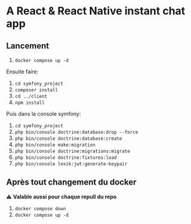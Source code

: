 # A React & React Native instant chat app

## Lancement

1. `docker compose up -d`

Ensuite faire:

1. `cd symfony_project`
2. `composer install`
3. `cd ../client`
4. `npm install`

Puis dans la console symfony:

1. `cd symfony_project`
2. `php bin/console doctrine:database:drop --force`
3. `php bin/console doctrine:database:create`
4. `php bin/console make:migration`
5. `php bin/console doctrine:migrations:migrate`
6. `php bin/console doctrine:fixtures:load`
7. `php bin/console lexik:jwt:generate-keypair`

## Après tout changement du docker

:warning: **Valable aussi pour chaque repull du repo**

1. `docker compose down`
2. `docker compose up -d`
